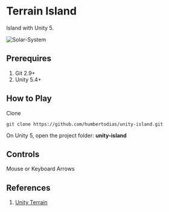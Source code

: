 # Terrain Island

Island with Unity 5.

![Solar-System](doc/island.gif)


## Prerequires

1. Git 2.9+
3. Unity 5.4+


## How to Play

Clone

```
git clone https://github.com/humbertodias/unity-island.git
```

On Unity 5, open the project folder: **unity-island**


## Controls

Mouse or Keyboard Arrows


## References

1. [Unity Terrain](https://docs.unity3d.com/Manual/script-Terrain.html)



